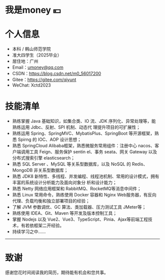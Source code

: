 # 我是money 💴

# 个人信息
 - 本科 / 韩山师范学院
 - 准大四学生（2025毕业）
 - 居住地：广州
 - Email：umoney@qq.com
 - CSDN：https://blog.csdn.net/m0_56017200
 - Gitee：https://gitee.com/qiyunt
 - WeChat: Xctd2023
    
# 技能清单
- 熟练掌握 Java 基础知识，如集合类、IO 流、JDK 序列化、异常处理等，能熟练运用 Jdbc、反射、SPI 机制、动态代 理提升项目的可扩展性；
- 熟练运用 Spring、SpringMVC、MybatisPlus、SpringBoot 等开源框架，熟悉 Spirng 的 IOC、AOP 设计思想；
- 熟悉 SpringCloud Alibaba框架，熟悉微服务常用组件：注册中心 nacos、客户端调用工具 Feign、服务保护 sentin el、事务 seata、网关 Gateway 以及分布式搜索引擎 elasticsearch；
- 熟悉 SQL Server 、MySQL 等关系型数据库，以及 NoSQL 的 Redis、MongoDB 非关系型数据库；
- 熟悉 JDK8 新特性、多线程、并发编程、线程池机制、常用的设计模式，拥有丰富的系统设计分析能力及面向对象分 析和设计能力；
- 熟悉 Netty 网络应用框架和 RabbitMQ、RocketMQ等消息中间件；
- 熟悉 Linux 常用命令，熟练使用 Docker 容器和 Nginx Web服务器，有反向代理、负载均衡和独立部署项目的经验；
- 了解 JVM 参数调优、GC 算法、类加载器、压力测试工具 JMeter等；
- 熟练使用 IDEA、Git、Maven 等开发及版本控制工具；
- 掌握 Nodejs 以及 Vue2、Vue3、TypeScript、Pinia、Ajax等前端工程技术，有若依框架二开经验。
- 持续学习之中......
      
---      
# 致谢
感谢您花时间阅读我的简历，期待能有机会和您共事。
